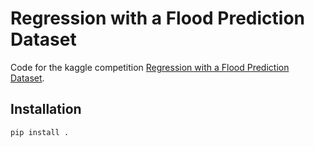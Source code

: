 # Regression with a Flood Prediction Dataset

Code for the kaggle competition [Regression with a Flood Prediction Dataset](https://www.kaggle.com/competitions/playground-series-s4e5/).

## Installation

```shell
pip install .
```

